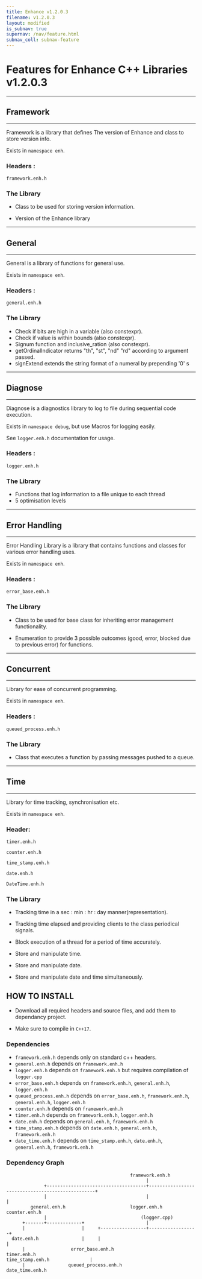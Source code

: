 ```yaml
---
title: Enhance v1.2.0.3
filename: v1.2.0.3
layout: modified
is_subnav: true
supernav: /nav/feature.html
subnav_coll: subnav-feature
---
```


# Features for Enhance C++ Libraries v1.2.0.3 

_______________________________________________________________________________
## Framework
_______________________________________________________________________________

Framework is a library that defines The version of Enhance and class to store
version info.

Exists in `namespace enh`.

### Headers :

`framework.enh.h`

### The Library 

* Class to be used for storing version information.

* Version of the Enhance library


_______________________________________________________________________________
## General
_______________________________________________________________________________

General is a library of functions for general use.

Exists in `namespace enh`.

### Headers :

`general.enh.h`

### The Library 

* Check if bits are high in a variable (also constexpr).
* Check if value is within bounds (also constexpr).
* Signum function and inclusive_ration (also constexpr).
* getOrdinalIndicator returns "th", "st", "nd" "rd" according to argument passed.
* signExtend extends the string format of a numeral by prepending '0' s
 
_______________________________________________________________________________
## Diagnose
_______________________________________________________________________________

Diagnose is a diagnostics library to log to file during sequential code 
execution.

Exists in `namespace debug`, but use Macros for logging easily.

See `logger.enh.h` documentation for usage.

### Headers :

`logger.enh.h`

### The Library 

* Functions that log information to a file unique to each thread
* 5 optimisation levels


_______________________________________________________________________________
## Error Handling
_______________________________________________________________________________

Error Handling Library is a library that contains functions and classes for 
various error handling uses.

Exists in `namespace enh`.

### Headers :

`error_base.enh.h`

### The Library 

* Class to be used for base class for inheriting error management functionality.

* Enumeration to provide 3 possible outcomes (good, error, blocked due to 
previous error) for functions.

_______________________________________________________________________________
## Concurrent
_______________________________________________________________________________

Library for ease of concurrent programming.

Exists in `namespace enh`.

### Headers :

`queued_process.enh.h`

### The Library 

* Class that executes a function by passing messages pushed to a queue.

_______________________________________________________________________________
## Time
_______________________________________________________________________________

Library for time tracking, synchronisation etc. 

Exists in `namespace enh`.

### Header:

`timer.enh.h`

`counter.enh.h`

`time_stamp.enh.h`

`date.enh.h`

`DateTime.enh.h`

### The Library 

* Tracking time in a sec : min : hr : day manner(representation).

* Tracking time elapsed and providing clients to the class periodical signals.

* Block execution of a thread for a period of time accurately.

* Store and manipulate time.

* Store and manipulate date.

* Store and manipulate date and time simultaneously.

## HOW TO INSTALL 

* Download all required headers and source files, and add them to dependancy 
project.

* Make sure to compile in `C++17`.

### Dependencies

* `framework.enh.h` depends only on standard c++ headers.
* `general.enh.h` depends on `framework.enh.h`
* `logger.enh.h` depends on `framework.enh.h` but requires compilation of `logger.cpp`
* `error_base.enh.h` depends on `framework.enh.h`, `general.enh.h`, `logger.enh.h`
* `queued_process.enh.h` depends on `error_base.enh.h`, `framework.enh.h`, `general.enh.h`, `logger.enh.h`
* `counter.enh.h` depends on `framework.enh.h`
* `timer.enh.h` depends on `framework.enh.h`, `logger.enh.h`
* `date.enh.h` depends on `general.enh.h`, `framework.enh.h`
* `time_stamp.enh.h` depends on `date.enh.h`, `general.enh.h`, `framework.enh.h`
* `date_time.enh.h` depends on `time_stamp.enh.h`, `date.enh.h`, `general.enh.h`, `framework.enh.h`

### Dependency Graph

                                                  framework.enh.h
                                                        |
                  +-------------------------------------+--------------------------------------------------+
                  |                                     |                                                  |
             general.enh.h                        logger.enh.h                                       counter.enh.h
                  |                                   (logger.cpp)
          +-------+-------------+                       |
          |                     |     +-----------------+------------------+
      date.enh.h                |     |                                    |
          |                 error_base.enh.h                          timer.enh.h
    time_stamp.enh.h               |
          |                queued_process.enh.h
    date_time.enh.h
